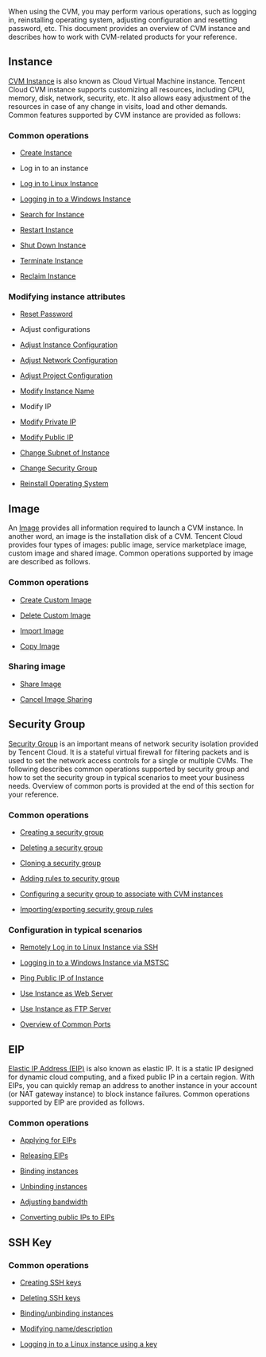 When using the CVM, you may perform various operations, such as logging in, reinstalling operating system, adjusting configuration and resetting password, etc. This document provides an overview of CVM instance and describes how to work with CVM-related products for your reference.
## Instance
[CVM Instance](https://intl.cloud.tencent.com/document/product/213/495) is also known as Cloud Virtual Machine instance. Tencent Cloud CVM instance supports customizing all resources, including CPU, memory, disk, network, security, etc. It also allows easy adjustment of the resources in case of any change in visits, load and other demands. Common features supported by CVM instance are provided as follows:

### Common operations
- [Create Instance](https://cloud.tencent.com/document/product/213/4855)

- Log in to an instance
 - [Log in to Linux Instance](https://cloud.tencent.com/document/product/213/5436)
 - [Logging in to a Windows Instance](https://cloud.tencent.com/document/product/213/5435)

- [Search for Instance](https://cloud.tencent.com/document/product/213/15519)

- [Restart Instance](https://cloud.tencent.com/document/product/213/4928)

- [Shut Down Instance](https://cloud.tencent.com/document/product/213/4929)

- [Terminate Instance](https://cloud.tencent.com/document/product/213/4930)

- [Reclaim Instance](https://cloud.tencent.com/document/product/213/4931)

### Modifying instance attributes
- [Reset Password](https://cloud.tencent.com/document/product/213/16566)

- Adjust configurations
 - [Adjust Instance Configuration](https://cloud.tencent.com/document/product/213/2178)

 - [Adjust Network Configuration](https://cloud.tencent.com/document/product/213/15517)

 - [Adjust Project Configuration](https://cloud.tencent.com/document/product/213/16514)

- [Modify Instance Name](https://cloud.tencent.com/document/product/213/16562)

- Modify IP
 - [Modify Private IP](https://cloud.tencent.com/document/product/213/16561)

 - [Modify Public IP](https://cloud.tencent.com/document/product/213/16642)

- [Change Subnet of Instance](https://cloud.tencent.com/document/product/213/16565)

- [Change Security Group](https://cloud.tencent.com/document/product/213/16564)

- [Reinstall Operating System](https://cloud.tencent.com/document/product/213/4933)

## Image
An [Image](https://intl.cloud.tencent.com/document/product/213/4940) provides all information required to launch a CVM instance. In another word, an image is the installation disk of a CVM. Tencent Cloud provides four types of images: public image, service marketplace image, custom image and shared image. Common operations supported by image are described as follows.
### Common operations
- [Create Custom Image](https://cloud.tencent.com/document/product/213/4942)

- [Delete Custom Image](https://cloud.tencent.com/document/product/213/6036)

- [Import Image](https://cloud.tencent.com/document/product/213/4945)

- [Copy Image](https://cloud.tencent.com/document/product/213/4943)

### Sharing image
- [Share Image](https://cloud.tencent.com/document/product/213/4944)

- [Cancel Image Sharing](https://cloud.tencent.com/document/product/213/7148)

## Security Group
[Security Group](https://intl.cloud.tencent.com/document/product/213/12452) is an important means of network security isolation provided by Tencent Cloud. It is a stateful virtual firewall for filtering packets and is used to set the network access controls for a single or multiple CVMs. The following describes common operations supported by security group and how to set the security group in typical scenarios to meet your business needs. Overview of common ports is provided at the end of this section for your reference.

### Common operations
- [Creating a security group](https://intl.cloud.tencent.com/document/product/213/18197#creating-a-security-group)

- [Deleting a security group](https://intl.cloud.tencent.com/document/product/213/18197#deleting-a-security-group)

- [Cloning a security group](https://intl.cloud.tencent.com/document/product/213/18197#cloning-a-security-group)

- [Adding rules to security group](https://intl.cloud.tencent.com/document/product/213/18197#adding-rules-to-security-group)

- [Configuring a security group to associate with CVM instances](https://intl.cloud.tencent.com/document/product/213/18197#configuring-a-security-group-to-associate-with-cvm-instances)

- [Importing/exporting security group rules](https://intl.cloud.tencent.com/document/product/213/18197#importing.2Fexporting-security-group-rules)

### Configuration in typical scenarios
- [Remotely Log in to Linux Instance via SSH](https://intl.cloud.tencent.com/document/product/213/18197#remotely-logging-in-to-linux-instances-via-ssh)

- [Logging in to a Windows Instance via MSTSC](https://intl.cloud.tencent.com/document/product/213/18197?#logging-in-to-windows-instances-via-mstsc)

- [Ping Public IP of Instance](https://intl.cloud.tencent.com/document/product/213/18197?#pinging-a-cvm-instance-in-public-network)

- [Use Instance as Web Server](https://intl.cloud.tencent.com/document/product/213/18197#using-cvm-instance-as-web-servers)

- [Use Instance as FTP Server](https://intl.cloud.tencent.com/document/product/213/18197#uploading-or-downloading-files-with-ftp)

- [Overview of Common Ports](https://intl.cloud.tencent.com/document/product/213/12451)

## EIP
[Elastic IP Address (EIP)](https://intl.cloud.tencent.com/document/product/213/5733) is also known as elastic IP. It is a static IP designed for dynamic cloud computing, and a fixed public IP in a certain region. With EIPs, you can quickly remap an address to another instance in your account (or NAT gateway instance) to block instance failures. Common operations supported by EIP are provided as follows.
### Common operations
- [Applying for EIPs](https://intl.cloud.tencent.com/document/product/213/5733#applying-for-eips)

- [Releasing EIPs](https://intl.cloud.tencent.com/document/product/213/5733#releasing-eips)

- [Binding instances](https://intl.cloud.tencent.com/document/product/213/5733#binding-eips-to-cloud-products)

- [Unbinding instances](https://intl.cloud.tencent.com/document/product/213/5733#unbinding-eips-from-cloud-products)

- [Adjusting bandwidth](https://intl.cloud.tencent.com/document/product/213/5733#adjusting-bandwidth)

- [Converting public IPs to EIPs](https://intl.cloud.tencent.com/document/product/213/5733#converting-public-ip-to-eip)

## SSH Key
### Common operations
- [Creating SSH keys](https://intl.cloud.tencent.com/document/product/213/16691#creating-an-ssh-key)

- [Deleting SSH keys](https://intl.cloud.tencent.com/document/product/213/16691#deleting-ssh-keys)

- [Binding/unbinding instances](https://intl.cloud.tencent.com/document/product/213/16691#binding.2Funbinding-keys-with-servers)

- [Modifying name/description](https://intl.cloud.tencent.com/document/product/213/16691#modify-ssh-key-name.2Fdescription)

- [Logging in to a Linux instance using a key](https://intl.cloud.tencent.com/document/product/213/16691#log-in-to-the-linux-cvm-using-the-ssh-key)

